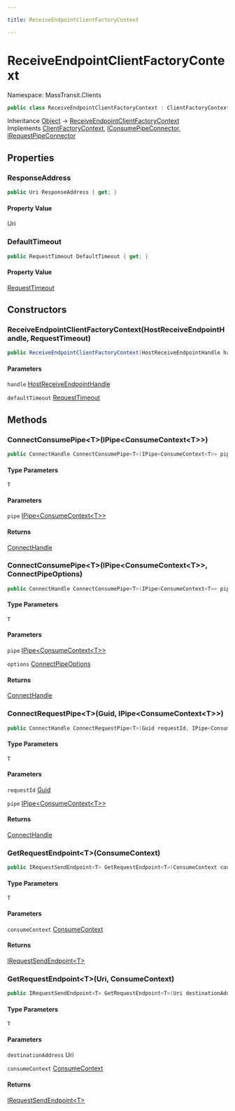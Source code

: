 ```yaml
---

title: ReceiveEndpointClientFactoryContext

---
```


# ReceiveEndpointClientFactoryContext

Namespace: MassTransit.Clients

```csharp
public class ReceiveEndpointClientFactoryContext : ClientFactoryContext, IConsumePipeConnector, IRequestPipeConnector
```

Inheritance [Object](https://learn.microsoft.com/en-us/dotnet/api/system.object) → [ReceiveEndpointClientFactoryContext](../masstransit-clients/receiveendpointclientfactorycontext)<br/>
Implements [ClientFactoryContext](../../masstransit-abstractions/masstransit/clientfactorycontext), [IConsumePipeConnector](../../masstransit-abstractions/masstransit/iconsumepipeconnector), [IRequestPipeConnector](../../masstransit-abstractions/masstransit/irequestpipeconnector)

## Properties

### **ResponseAddress**

```csharp
public Uri ResponseAddress { get; }
```

#### Property Value

Uri<br/>

### **DefaultTimeout**

```csharp
public RequestTimeout DefaultTimeout { get; }
```

#### Property Value

[RequestTimeout](../../masstransit-abstractions/masstransit/requesttimeout)<br/>

## Constructors

### **ReceiveEndpointClientFactoryContext(HostReceiveEndpointHandle, RequestTimeout)**

```csharp
public ReceiveEndpointClientFactoryContext(HostReceiveEndpointHandle handle, RequestTimeout defaultTimeout)
```

#### Parameters

`handle` [HostReceiveEndpointHandle](../../masstransit-abstractions/masstransit/hostreceiveendpointhandle)<br/>

`defaultTimeout` [RequestTimeout](../../masstransit-abstractions/masstransit/requesttimeout)<br/>

## Methods

### **ConnectConsumePipe\<T\>(IPipe\<ConsumeContext\<T\>\>)**

```csharp
public ConnectHandle ConnectConsumePipe<T>(IPipe<ConsumeContext<T>> pipe)
```

#### Type Parameters

`T`<br/>

#### Parameters

`pipe` [IPipe\<ConsumeContext\<T\>\>](../../masstransit-abstractions/masstransit/ipipe-1)<br/>

#### Returns

[ConnectHandle](../../masstransit-abstractions/masstransit/connecthandle)<br/>

### **ConnectConsumePipe\<T\>(IPipe\<ConsumeContext\<T\>\>, ConnectPipeOptions)**

```csharp
public ConnectHandle ConnectConsumePipe<T>(IPipe<ConsumeContext<T>> pipe, ConnectPipeOptions options)
```

#### Type Parameters

`T`<br/>

#### Parameters

`pipe` [IPipe\<ConsumeContext\<T\>\>](../../masstransit-abstractions/masstransit/ipipe-1)<br/>

`options` [ConnectPipeOptions](../../masstransit-abstractions/masstransit/connectpipeoptions)<br/>

#### Returns

[ConnectHandle](../../masstransit-abstractions/masstransit/connecthandle)<br/>

### **ConnectRequestPipe\<T\>(Guid, IPipe\<ConsumeContext\<T\>\>)**

```csharp
public ConnectHandle ConnectRequestPipe<T>(Guid requestId, IPipe<ConsumeContext<T>> pipe)
```

#### Type Parameters

`T`<br/>

#### Parameters

`requestId` [Guid](https://learn.microsoft.com/en-us/dotnet/api/system.guid)<br/>

`pipe` [IPipe\<ConsumeContext\<T\>\>](../../masstransit-abstractions/masstransit/ipipe-1)<br/>

#### Returns

[ConnectHandle](../../masstransit-abstractions/masstransit/connecthandle)<br/>

### **GetRequestEndpoint\<T\>(ConsumeContext)**

```csharp
public IRequestSendEndpoint<T> GetRequestEndpoint<T>(ConsumeContext consumeContext)
```

#### Type Parameters

`T`<br/>

#### Parameters

`consumeContext` [ConsumeContext](../../masstransit-abstractions/masstransit/consumecontext)<br/>

#### Returns

[IRequestSendEndpoint\<T\>](../../masstransit-abstractions/masstransit/irequestsendendpoint-1)<br/>

### **GetRequestEndpoint\<T\>(Uri, ConsumeContext)**

```csharp
public IRequestSendEndpoint<T> GetRequestEndpoint<T>(Uri destinationAddress, ConsumeContext consumeContext)
```

#### Type Parameters

`T`<br/>

#### Parameters

`destinationAddress` Uri<br/>

`consumeContext` [ConsumeContext](../../masstransit-abstractions/masstransit/consumecontext)<br/>

#### Returns

[IRequestSendEndpoint\<T\>](../../masstransit-abstractions/masstransit/irequestsendendpoint-1)<br/>
